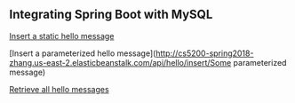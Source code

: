 ## Integrating Spring Boot with MySQL

[Insert a static hello message](http://cs5200-spring2018-zhang.us-east-2.elasticbeanstalk.com/api/hello/insert)

[Insert a parameterized hello message](http://cs5200-spring2018-zhang.us-east-2.elasticbeanstalk.com/api/hello/insert/Some parameterized message)

[Retrieve all hello messages](http://cs5200-spring2018-zhang.us-east-2.elasticbeanstalk.com/api/hello/select/all)
